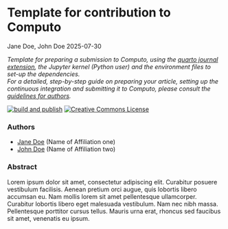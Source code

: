# Template for contribution to Computo
Jane Doe, John Doe
2025-07-30

*Template for preparing a submission to Computo, using the [quarto
journal
extension](https://github.com/computorg/computo-quarto-extension), the
Jupyter kernel (Python user) and the environment files to set-up the
dependencies.  
For a detailed, step-by-step guide on preparing your article, setting up
the continuous integration and submitting it to Computo, please consult
the [guidelines for
authors](https://computo-journal.org/site/guidelines-authors.html).*

[![build and
publish](https://github.com/computorg/template-computo-r/actions/workflows/build.yml/badge.svg)](https://github.com/computorg/template-computo-r/actions/workflows/build.yml)
[![Creative Commons
License](https://i.creativecommons.org/l/by/4.0/80x15.png)](http://creativecommons.org/licenses/by/4.0/)

### Authors

- [Jane Doe](https://janedoe.someplace.themoon.org) (Name of Affiliation
  one)
- [John Doe](https://johndoe.someplace.themoon.org) (Name of Affiliation
  two)

### Abstract

Lorem ipsum dolor sit amet, consectetur adipiscing elit. Curabitur
posuere vestibulum facilisis. Aenean pretium orci augue, quis lobortis
libero accumsan eu. Nam mollis lorem sit amet pellentesque ullamcorper.
Curabitur lobortis libero eget malesuada vestibulum. Nam nec nibh massa.
Pellentesque porttitor cursus tellus. Mauris urna erat, rhoncus sed
faucibus sit amet, venenatis eu ipsum.
